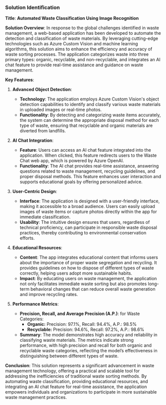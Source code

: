 ### **Solution Identification**

**Title**: **Automated Waste Classification Using Image Recognition**

**Solution Overview**:
In response to the global challenges identified in waste management, a web-based application has been developed to automate the detection and classification of waste materials. By leveraging cutting-edge technologies such as Azure Custom Vision and machine learning algorithms, this solution aims to enhance the efficiency and accuracy of waste sorting processes. The application categorizes waste into three primary types: organic, recyclable, and non-recyclable, and integrates an AI chat feature to provide real-time assistance and guidance on waste management.

**Key Features**:

1. **Advanced Object Detection**:
   - **Technology**: The application employs Azure Custom Vision's object detection capabilities to identify and classify various waste materials in uploaded images or real-time photos.
   - **Functionality**: By detecting and categorizing waste items accurately, the system can determine the appropriate disposal method for each type of waste, ensuring that recyclable and organic materials are diverted from landfills.

2. **AI Chat Integration**:
   - **Feature**: Users can access an AI chat feature integrated into the application. When clicked, this feature redirects users to the Waste Chat web app, which is powered by Azure OpenAI.
   - **Functionality**: The AI chat provides real-time assistance, answering questions related to waste management, recycling guidelines, and proper disposal methods. This feature enhances user interaction and supports educational goals by offering personalized advice.

3. **User-Centric Design**:
   - **Interface**: The application is designed with a user-friendly interface, making it accessible to a broad audience. Users can easily upload images of waste items or capture photos directly within the app for immediate classification.
   - **Usability**: The intuitive design ensures that users, regardless of technical proficiency, can participate in responsible waste disposal practices, thereby contributing to environmental conservation efforts.

4. **Educational Resources**:
   - **Content**: The app integrates educational content that informs users about the importance of proper waste segregation and recycling. It provides guidelines on how to dispose of different types of waste correctly, helping users adopt more sustainable habits.
   - **Impact**: By educating users on waste management, the application not only facilitates immediate waste sorting but also promotes long-term behavioral changes that can reduce overall waste generation and improve recycling rates.
  
5. **Performance Metrics**:
   - **Precision, Recall, and Average Precision (A.P.)**: for Waste Categories:
     - **Organic:** Precision: 97.1%, Recall: 94.4%, A.P.: 98.5%
     - **Recyclable:** Precision: 94.6%, Recall: 97.2%, A.P.: 98.6%
   - **Summary**: The model demonstrates high accuracy and reliability in classifying waste materials. The metrics indicate strong performance, with high precision and recall for both organic and recyclable waste categories, reflecting the model’s effectiveness in distinguishing between different types of waste.
     
**Conclusion**:
This solution represents a significant advancement in waste management technology, offering a practical and scalable tool for addressing the inefficiencies of traditional waste sorting methods. By automating waste classification, providing educational resources, and integrating an AI chat feature for real-time assistance, the application empowers individuals and organizations to participate in more sustainable waste management practices.

